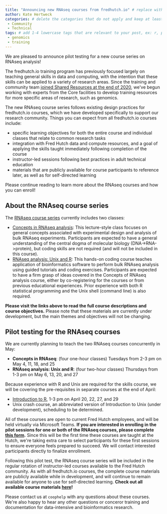 ```yaml
---
title: "Announcing new RNAseq courses from fredhutch.io" # replace with the title of your post, a short catchy description to entice readers
author: Kate Hertweck 
categories: # delete the categories that do not apply and keep at least one
 - Community
 - Technical
tags: # add 1-4 lowercase tags that are relevant to your post, ex: r, python, genomics, workflows
 - genomics
 - training
---
```


We are pleased to announce pilot testing for a new course series on RNAseq analysis!

The fredhutch.io training program has previously focused largely on teaching general skills in data and computing,
with the intention that these skills can be applied to a variety of research areas.
Since the training and community team [joined Shared Resources at the end of 2020](https://fredhutch.github.io/coop/community/winter-update/),
we've begun working with experts from the Core facilities to develop training resources for more specific areas of research,
such as genomics.

The new RNAseq course series follows existing design practices for fredhutch.io courses,
which we have developed specifically to support our research community.
Things you can expect from all fredhutch.io courses include:
- specific learning objectives for both the entire course and individual classes that relate to common research tasks
- integration with Fred Hutch data and compute resources, and a goal of applying the skills taught immediately following completion of the course
- instructor-led sessions following best practices in adult technical education
- materials that are publicly available for course participants to reference later, as well as for self-directed learning

Please continue reading to learn more about the RNAseq courses and how you can enroll!

## About the RNAseq course series

The [RNAseq course series](https://fredhutchio.github.io/rnaseq/) currently includes two classes:
- [Concepts in RNAseq analysis](https://fredhutchio.github.io/rnaseq/concepts/): This lecture-style class focuses on general concepts associated with experimental design and analysis of bulk RNAseq experiments. Participants are expected to have a general understanding of the central dogma of molecular biology (DNA->RNA->protein), but coding skills are not required (and will not be included in this course). 
- [RNAseq analysis: Unix and R](https://fredhutchio.github.io/rnaseq/skills/): This hands-on coding course teaches application of bioinformatics software to perform bulk RNAseq analysis using guided tutorials and coding exercises. Participants are expected to have a firm grasp of ideas covered in the Concepts of RNAseq analysis course, either by co-registering for the courses or from previous educational experiences. Prior experience with both R statistical programming and the Unix shell (command line) is also required.

**Please visit the links above to read the full course descriptions and course objectives.**
Please note that these materials are currently under development,
but the main themes and objectives will not be changing.

## Pilot testing for the RNAseq courses

We are currently planning to teach the two RNAseq courses concurrently in May:
- **Concepts in RNAseq**: (four one-hour classes) Tuesdays from 2-3 pm on May 4, 11, 18, and 25
- **RNAseq analysis: Unix and R**: (four two-hour classes) Thursdays from 1-3 pm on May 6, 13, 20, and 27

Because experience with R and Unix are required for the skills course,
we will be covering the pre-requisites in separate courses at the end of April:
- [Introduction to R](https://fredhutchio.github.io/r_intro/), 1-3 pm on April 20, 22, 27, and 29
- Unix crash course, an abbreviated version of Introduction to Unix (under development), scheduling to be determined.

All of these courses are open to current Fred Hutch employees, 
and will be held virtually via Microsoft Teams.
**If you are interested in enrolling in the pilot sessions for one or both of the RNAseq courses,
please complete [this form](https://forms.gle/ffP1gpmcGScmJ4jC8).**
Since this will be the first time these courses are taught at the Hutch,
we're taking extra care to select participants for these first sessions to ensure everyone feels prepared to succeed.
We will contact interested participants directly to finalize enrollment.

Following this pilot test,
the RNAseq course series will be included in the regular rotation of instructor-led courses available to the Fred Hutch community.
As with all fredhutch.io courses,
the complete course materials are publicly available while in development,
and will continue to remain available for anyone to use for self-directed learning.
**Check out all available course materials [here](http://www.fredhutch.io/resources/)!**

Please contact us at `coophelp` with any questions about these courses.
We're also happy to hear any other questions or conceror training and documentation for data-intensive and bioinformatics research.
